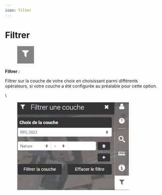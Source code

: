 ```yaml
---
icon: filter
---
```


# Filtrer

<figure><img src="../../../../img/espace_filtrer_btn.png" alt=""><figcaption></figcaption></figure>

**Filtrer :**

Filtrer sur la couche de votre choix en choisissant parmi différents opérateurs, si votre couche a été configurée au préalable pour cette option.

\


<figure><img src="../../../../img/espace_filtrer.png" alt="" width="367"><figcaption></figcaption></figure>
